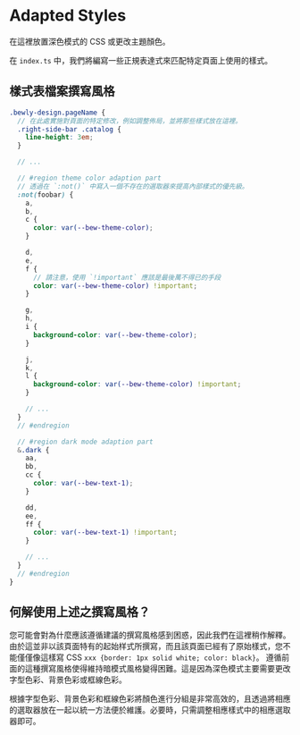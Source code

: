 # Adapted Styles

在這裡放置深色模式的 CSS 或更改主題顏色。

在 `index.ts` 中，我們將編寫一些正規表達式來匹配特定頁面上使用的樣式。

## 樣式表檔案撰寫風格

``` scss
.bewly-design.pageName {
  // 在此處實施對頁面的特定修改，例如調整佈局，並將那些樣式放在這裡。
  .right-side-bar .catalog {
    line-height: 3em;
  }

  // ...

  // #region theme color adaption part
  // 透過在 `:not()` 中寫入一個不存在的選取器來提高內部樣式的優先級。
  :not(foobar) {
    a,
    b,
    c {
      color: var(--bew-theme-color);
    }

    d,
    e,
    f {
      // 請注意，使用 `!important` 應該是最後萬不得已的手段
      color: var(--bew-theme-color) !important;
    }

    g,
    h,
    i {
      background-color: var(--bew-theme-color);
    }

    j,
    k,
    l {
      background-color: var(--bew-theme-color) !important;
    }

    // ...
  }
  // #endregion

  // #region dark mode adaption part
  &.dark {
    aa,
    bb,
    cc {
      color: var(--bew-text-1);
    }

    dd,
    ee,
    ff {
      color: var(--bew-text-1) !important;
    }

    // ...
  }
  // #endregion
}
```

## 何解使用上述之撰寫風格？

您可能會對為什麼應該遵循建議的撰寫風格感到困惑，因此我們在這裡稍作解釋。
由於這並非以該頁面特有的起始样式所撰寫，而且該頁面已經有了原始樣式，您不能僅僅像這樣寫 CSS `xxx {border: 1px solid white; color: black}`。
遵循前面的這種撰寫風格使得維持暗模式風格變得困難。這是因為深色模式主要需要更改字型色彩、背景色彩或框線色彩。

根據字型色彩、背景色彩和框線色彩將顏色進行分組是非常高效的，且透過將相應的選取器放在一起以統一方法便於維護。必要時，只需調整相應樣式中的相應選取器即可。
